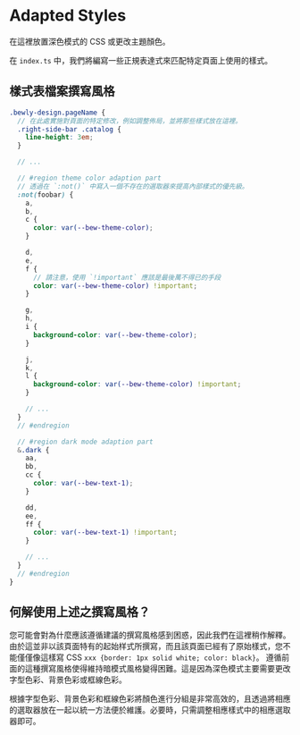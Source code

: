 # Adapted Styles

在這裡放置深色模式的 CSS 或更改主題顏色。

在 `index.ts` 中，我們將編寫一些正規表達式來匹配特定頁面上使用的樣式。

## 樣式表檔案撰寫風格

``` scss
.bewly-design.pageName {
  // 在此處實施對頁面的特定修改，例如調整佈局，並將那些樣式放在這裡。
  .right-side-bar .catalog {
    line-height: 3em;
  }

  // ...

  // #region theme color adaption part
  // 透過在 `:not()` 中寫入一個不存在的選取器來提高內部樣式的優先級。
  :not(foobar) {
    a,
    b,
    c {
      color: var(--bew-theme-color);
    }

    d,
    e,
    f {
      // 請注意，使用 `!important` 應該是最後萬不得已的手段
      color: var(--bew-theme-color) !important;
    }

    g,
    h,
    i {
      background-color: var(--bew-theme-color);
    }

    j,
    k,
    l {
      background-color: var(--bew-theme-color) !important;
    }

    // ...
  }
  // #endregion

  // #region dark mode adaption part
  &.dark {
    aa,
    bb,
    cc {
      color: var(--bew-text-1);
    }

    dd,
    ee,
    ff {
      color: var(--bew-text-1) !important;
    }

    // ...
  }
  // #endregion
}
```

## 何解使用上述之撰寫風格？

您可能會對為什麼應該遵循建議的撰寫風格感到困惑，因此我們在這裡稍作解釋。
由於這並非以該頁面特有的起始样式所撰寫，而且該頁面已經有了原始樣式，您不能僅僅像這樣寫 CSS `xxx {border: 1px solid white; color: black}`。
遵循前面的這種撰寫風格使得維持暗模式風格變得困難。這是因為深色模式主要需要更改字型色彩、背景色彩或框線色彩。

根據字型色彩、背景色彩和框線色彩將顏色進行分組是非常高效的，且透過將相應的選取器放在一起以統一方法便於維護。必要時，只需調整相應樣式中的相應選取器即可。
